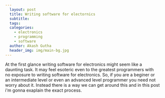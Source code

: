 ```yaml
---
  layout: post
  title: Writing software for electornics
  subtitle: 
  tags: 
  categories: 
    - electronics
    - programming
    - software
  author: Akash Gutha
  header_img: img/main-bg.jpg
---
```


At the first glance writing software for electronics might seem like a daunting task. It may feel esoteric even to the greatest programmers with no exposure to writing software for electronics. So, if you are a beginer or an intermediate level or even an advanced level programmer you need not worry about it. Instead there is a way we can get around this and in this post i'm gonna exaplain the exact process.